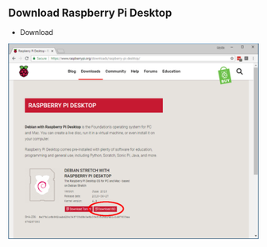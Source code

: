 ## Download Raspberry Pi Desktop

+ Download 

![highlighted link to download raspberry pi desktop iso](images/download_raspberry_pi_desktop_annotated.PNG)